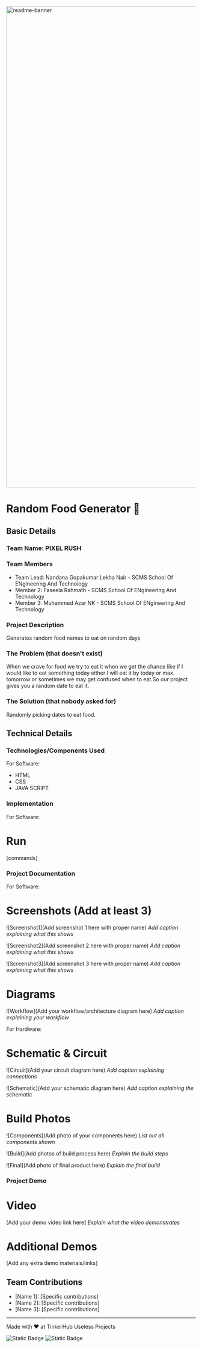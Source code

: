 <img width="1280" alt="readme-banner" src="https://github.com/user-attachments/assets/35332e92-44cb-425b-9dff-27bcf1023c6c">

# Random Food Generator 🎯


## Basic Details
### Team Name: PIXEL RUSH


### Team Members
- Team Lead: Nandana Gopakumar Lekha Nair - SCMS School Of ENgineering And Technology
- Member 2: Faseela Rahmath - SCMS School Of ENgineering And Technology
- Member 3: Muhammed Azar NK - SCMS School Of ENgineering And Technology

### Project Description
Generates random food names to eat on random days

### The Problem (that doesn't exist)
When we crave for food we try to eat it when we get the chance like if I would like to eat something today either I will eat it by today or max. tomorrow or sometimes we may get confused when to eat.So our project gives you a random date to eat it.

### The Solution (that nobody asked for)
Randomly picking dates to eat food.

## Technical Details
### Technologies/Components Used
For Software:
- HTML
- CSS
- JAVA SCRIPT

### Implementation
For Software:
# Run
[commands]

### Project Documentation
For Software:

# Screenshots (Add at least 3)
![Screenshot1](Add screenshot 1 here with proper name)
*Add caption explaining what this shows*

![Screenshot2](Add screenshot 2 here with proper name)
*Add caption explaining what this shows*

![Screenshot3](Add screenshot 3 here with proper name)
*Add caption explaining what this shows*

# Diagrams
![Workflow](Add your workflow/architecture diagram here)
*Add caption explaining your workflow*

For Hardware:

# Schematic & Circuit
![Circuit](Add your circuit diagram here)
*Add caption explaining connections*

![Schematic](Add your schematic diagram here)
*Add caption explaining the schematic*

# Build Photos
![Components](Add photo of your components here)
*List out all components shown*

![Build](Add photos of build process here)
*Explain the build steps*

![Final](Add photo of final product here)
*Explain the final build*

### Project Demo
# Video
[Add your demo video link here]
*Explain what the video demonstrates*

# Additional Demos
[Add any extra demo materials/links]

## Team Contributions
- [Name 1]: [Specific contributions]
- [Name 2]: [Specific contributions]
- [Name 3]: [Specific contributions]

---
Made with ❤️ at TinkerHub Useless Projects 

![Static Badge](https://img.shields.io/badge/TinkerHub-24?color=%23000000&link=https%3A%2F%2Fwww.tinkerhub.org%2F)
![Static Badge](https://img.shields.io/badge/UselessProject--24-24?link=https%3A%2F%2Fwww.tinkerhub.org%2Fevents%2FQ2Q1TQKX6Q%2FUseless%2520Projects)



